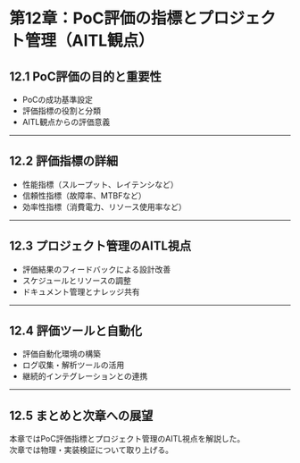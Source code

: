 # 第12章：PoC評価の指標とプロジェクト管理（AITL観点）

## 12.1 PoC評価の目的と重要性

- PoCの成功基準設定  
- 評価指標の役割と分類  
- AITL観点からの評価意義

---

## 12.2 評価指標の詳細

- 性能指標（スループット、レイテンシなど）  
- 信頼性指標（故障率、MTBFなど）  
- 効率性指標（消費電力、リソース使用率など）

---

## 12.3 プロジェクト管理のAITL視点

- 評価結果のフィードバックによる設計改善  
- スケジュールとリソースの調整  
- ドキュメント管理とナレッジ共有

---

## 12.4 評価ツールと自動化

- 評価自動化環境の構築  
- ログ収集・解析ツールの活用  
- 継続的インテグレーションとの連携

---

## 12.5 まとめと次章への展望

本章ではPoC評価指標とプロジェクト管理のAITL視点を解説した。  
次章では物理・実装検証について取り上げる。
